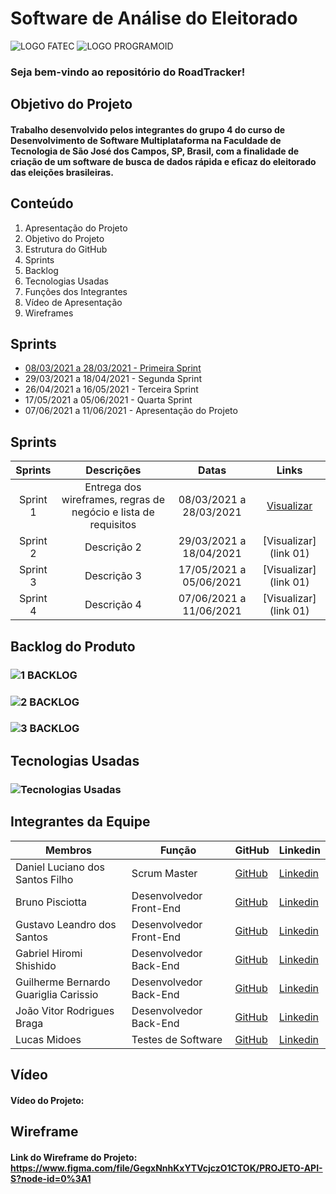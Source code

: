# Software de Análise do Eleitorado

![LOGO FATEC](https://fatecsjc-prd.azurewebsites.net/images/logo/fatecsjc_400x192.png)
![LOGO PROGRAMOID](https://github.com/Group-4-Fatec-SJC/Analise-Eleitorado/blob/main/assets/logo.png)

### Seja bem-vindo ao repositório do RoadTracker!

## Objetivo do Projeto

#### Trabalho desenvolvido pelos integrantes do grupo 4 do curso de Desenvolvimento de Software Multiplataforma na Faculdade de Tecnologia de São José dos Campos, SP, Brasil, com a finalidade de criação de um software de busca de dados rápida e eficaz do eleitorado das eleições brasileiras.

## Conteúdo
1. Apresentação do Projeto
2. Objetivo do Projeto
3. Estrutura do GitHub
4. Sprints
5. Backlog
6. Tecnologias Usadas
7. Funções dos Integrantes
8. Vídeo de Apresentação
9. Wireframes

## Sprints

* [08/03/2021 a 28/03/2021 - Primeira Sprint](https://github.com/Group-4-Fatec-SJC/Analise-Eleitorado/blob/1-Sprint/README.md)
* 29/03/2021 a 18/04/2021 - Segunda Sprint
* 26/04/2021 a 16/05/2021 - Terceira Sprint
* 17/05/2021 a 05/06/2021 - Quarta Sprint
* 07/06/2021 a 11/06/2021 - Apresentação do Projeto

## Sprints

Sprints   | Descrições  | Datas  | Links |
:---------: | :---------:  | :---------:  | :---------: |
Sprint 1  | Entrega dos wireframes, regras de negócio e lista de requisitos  |  08/03/2021 a 28/03/2021  | [Visualizar](https://github.com/Group-4-Fatec-SJC/Analise-Eleitorado/blob/1-Sprint/README.md)   |
Sprint 2  | Descrição 2  |  29/03/2021 a 18/04/2021  | [Visualizar](link 01)   |
Sprint 3  | Descrição 3  |  17/05/2021 a 05/06/2021  | [Visualizar](link 01)   |
Sprint 4  | Descrição 4  |  07/06/2021 a 11/06/2021  | [Visualizar](link 01)   |



## Backlog do Produto

### ![1 BACKLOG](https://github.com/Group-4-Fatec-SJC/Analise-Eleitorado/blob/main/assets/backlog.PNG)
### ![2 BACKLOG](https://github.com/Group-4-Fatec-SJC/Analise-Eleitorado/blob/main/assets/backlog_1.PNG)
### ![3 BACKLOG](https://github.com/Group-4-Fatec-SJC/Analise-Eleitorado/blob/main/assets/backlog_2.PNG)

## Tecnologias Usadas
### ![Tecnologias Usadas](https://github.com/Group-4-Fatec-SJC/Analise-Eleitorado/blob/main/assets/Tecnologias%20Utilizadas.png)


## Integrantes da Equipe

Membros   | Função  | GitHub  | Linkedin |
--------- | ---------  | ---------  | --------- |
Daniel Luciano dos Santos Filho                   | Scrum Master   |  [GitHub](https://github.com/daniellsfilho)  | [Linkedin](linkedin)   |
Bruno Pisciotta                | Desenvolvedor Front-End  |  [GitHub](https://github.com/bruno-pisciotta281)  | [Linkedin](https://www.linkedin.com/in/bruno-pisciotta-577216198)        |
Gustavo Leandro dos Santos     | Desenvolvedor Front-End  |  [GitHub](https://github.com/gustavols)  | [Linkedin](https://www.linkedin.com/in/gustavo-santos-a0657219b/)                                                  |
Gabriel Hiromi Shishido | Desenvolvedor Back-End  |  [GitHub](https://github.com/Gabriel-Shishido)  | [Linkedin](https://www.linkedin.com/in/gabriel-hiromi-shishido-55b0621ba)    |
Guilherme Bernardo Guariglia Carissio | Desenvolvedor Back-End  |  [GitHub](https://github.com/GuilhermeCarissio777)  | [Linkedin](https://www.linkedin.com/in/guilherme-carissio-7275a4207)    |
João Vitor Rodrigues Braga | Desenvolvedor Back-End  |  [GitHub](https://github.com/jvrb)  | [Linkedin](https://www.linkedin.com/in/joaovitor-rodriguesbraga/)    |
Lucas Midoes                   | Testes de Software  |  [GitHub](https://github.com/LykeMidrod)  | [Linkedin](https://www.linkedin.com/in/ㅤlucas-midões-r-a5333110b)               |





## Vídeo

#### Vídeo do Projeto:

## Wireframe

#### Link do Wireframe do Projeto: https://www.figma.com/file/GegxNnhKxYTVcjczO1CTOK/PROJETO-API-S?node-id=0%3A1




